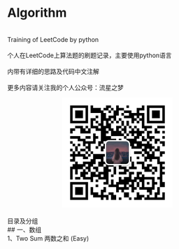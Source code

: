 # Algorithm
<br>Training of LeetCode by python</br>
<br>个人在LeetCode上算法题的刷题记录，主要使用python语言</br>
<br>内带有详细的思路及代码中文注解</br>
<br>更多内容请关注我的个人公众号：流星之梦</br>
<div align=center><img src="https://raw.githubusercontent.com/MeteorDream/Algorithm/master/Picture/MeteorDream.jpg" width="50%" height="50%"></div>
<br> 目录及分组</br>
## 一、数组
<br> 1、Two Sum 两数之和 (Easy)</br>
<br> </br>
<br> </br>
